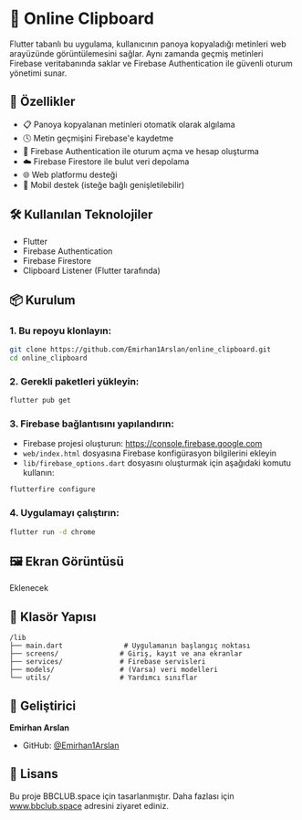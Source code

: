 # 📝 Online Clipboard

Flutter tabanlı bu uygulama, kullanıcının panoya kopyaladığı metinleri web arayüzünde görüntülemesini sağlar. Aynı zamanda geçmiş metinleri Firebase veritabanında saklar ve Firebase Authentication ile güvenli oturum yönetimi sunar.

## 🚀 Özellikler

- 📋 Panoya kopyalanan metinleri otomatik olarak algılama
- 🕓 Metin geçmişini Firebase'e kaydetme
- 🔐 Firebase Authentication ile oturum açma ve hesap oluşturma
- ☁️ Firebase Firestore ile bulut veri depolama
- 🌐 Web platformu desteği
- 📱 Mobil destek (isteğe bağlı genişletilebilir)

## 🛠️ Kullanılan Teknolojiler

- Flutter
- Firebase Authentication
- Firebase Firestore
- Clipboard Listener (Flutter tarafında)

## 📦 Kurulum

### 1. Bu repoyu klonlayın:

```bash
git clone https://github.com/Emirhan1Arslan/online_clipboard.git
cd online_clipboard
```

### 2. Gerekli paketleri yükleyin:

```bash
flutter pub get
```

### 3. Firebase bağlantısını yapılandırın:

- Firebase projesi oluşturun: https://console.firebase.google.com
- `web/index.html` dosyasına Firebase konfigürasyon bilgilerini ekleyin
- `lib/firebase_options.dart` dosyasını oluşturmak için aşağıdaki komutu kullanın:

```bash
flutterfire configure
```

### 4. Uygulamayı çalıştırın:

```bash
flutter run -d chrome
```

## 🖼️ Ekran Görüntüsü

Eklenecek

## 📂 Klasör Yapısı

```plaintext
/lib
├── main.dart               # Uygulamanın başlangıç noktası
├── screens/               # Giriş, kayıt ve ana ekranlar
├── services/              # Firebase servisleri
├── models/                # (Varsa) veri modelleri
└── utils/                 # Yardımcı sınıflar
```

## 👤 Geliştirici

**Emirhan Arslan**

- GitHub: [@Emirhan1Arslan](https://github.com/Emirhan1Arslan)

## 📝 Lisans

Bu proje BBCLUB.space için tasarlanmıştır. Daha fazlası için www.bbclub.space adresini ziyaret ediniz.
